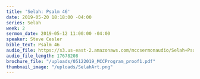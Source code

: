 ```yaml
---
title: 'Selah: Psalm 46'
date: 2019-05-20 18:18:00 -04:00
series: Selah
week: 2
sermon_date: 2019-05-12 11:00:00 -04:00
speaker: Steve Cesler
bible_text: Psalm 46
audio_file: https://s3.us-east-2.amazonaws.com/mccsermonaudio/Selah+Psalm+46.lite.mp3
audio_file_length: 17678208
brochure_file: "/uploads/05122019_MCCProgram_proof1.pdf"
thumbnail_image: "/uploads/SelahArt.png"
---
```

